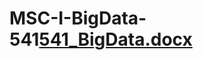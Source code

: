 # MSC-I-BigData-541[541_BigData.docx](https://github.com/Darsh2398/MSC-I-BigData-541/files/11042092/541_BigData.docx)
